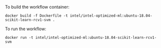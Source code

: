 To build the workflow container:

```
docker build -f Dockerfile -t intel/intel-optimized-ml:ubuntu-18.04-scikit-learn-rcv1-svm .
```

To run the workflow:
```
docker run -t intel/intel-optimized-ml:ubuntu-18.04-scikit-learn-rcv1-svm
```

